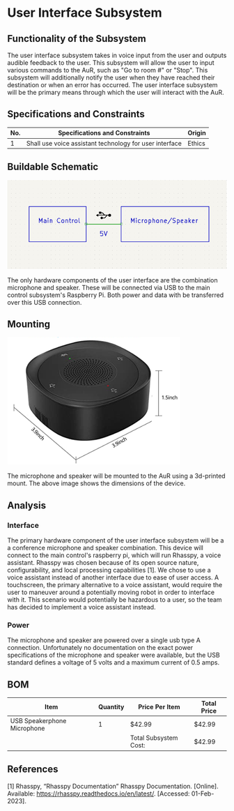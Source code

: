 # User Interface Subsystem

## Functionality of the Subsystem
The user interface subsystem takes in voice input from the user and outputs audible feedback to the user. This subsystem will allow the user to input various commands to the AuR, such as "Go to room #" or "Stop". This subsystem will additionally notify the user when they have reached their destination or when an error has occurred. The user interface subsystem will be the primary means through which the user will interact with the AuR.

## Specifications and Constraints
| No. | Specifications and Constraints | Origin |
|-|-|-|
| 1 | Shall use voice assistant technology for user interface | Ethics |

## Buildable Schematic
![schematic](https://github.com/Hawk652/Capstone-Guidance-Robot/blob/03a6a551ad9f161dd7dff29d745d47c6f72b98c4/Documentation/Images/user_interface_schematic.png)

The only hardware components of the user interface are the combination microphone and speaker. These will be connected via USB to the main control subsystem's Raspberry Pi. Both power and data with be transferred over this USB connection.

## Mounting
![dimensions](https://github.com/Hawk652/Capstone-Guidance-Robot/blob/JacobWilkinson-signoff-userinterface/Documentation/Images/user_interface_speaker_dimensions.png?raw=true)

The microphone and speaker will be mounted to the AuR using a 3d-printed mount. The above image shows the dimensions of the device.

## Analysis

### Interface
The primary hardware component of the user interface subsystem will be a a conference microphone and speaker combination. This device will connect to the main control's raspberry pi, which will run Rhasspy, a voice assistant. Rhasspy was chosen because of its open source nature, configurability, and local processing capabilities [1]. We chose to use a voice assistant instead of another interface due to ease of user access. A touchscreen, the primary alternative to a voice assistant, would require the user to maneuver around a potentially moving robot in order to interface with it. This scenario would potentially be hazardous to a user, so the team has decided to implement a voice assistant instead.

### Power
The microphone and speaker are powered over a single usb type A connection. Unfortunately no documentation on the exact power specifications of the microphone and speaker were available, but the USB standard defines a voltage of 5 volts and a maximum current of 0.5 amps.

## BOM
| Item | Quantity | Price Per Item | Total Price |
|-|-|-|-|
| USB Speakerphone Microphone | 1 | $42.99 | $42.99 |
| | | Total Subsystem Cost: | $42.99 |

## References

[1] Rhasspy, “Rhasspy Documentation” Rhasspy Documentation. [Online]. Available: https://rhasspy.readthedocs.io/en/latest/. [Accessed: 01-Feb-2023].